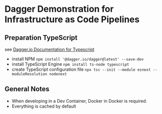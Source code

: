 # Dagger Demonstration for Infrastructure as Code Pipelines

## Preparation TypeScript

see [Dagger.io Documentation for Typescript](https://docs.dagger.io/sdk/nodejs/835948/install)

* install NPM
    `npm install '@dagger.io/dagger@latest' --save-dev`
* install TypeScript Engine
    `npm install ts-node typescript`
* create TypeScript configuration file
    `npx tsc --init --module esnext --moduleResolution nodenext`


## General Notes

* When developing in a Dev Container, Docker in Docker is required.
* Everything is cached by default
